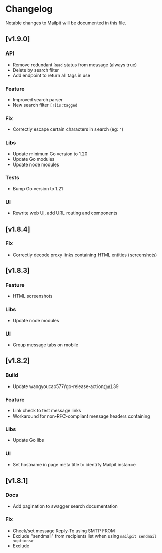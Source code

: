 # Changelog

Notable changes to Mailpit will be documented in this file.

## [v1.9.0]

### API
- Remove redundant `Read` status from message (always true)
- Delete by search filter
- Add endpoint to return all tags in use

### Feature
- Improved search parser
- New search filter `[!]is:tagged`

### Fix
- Correctly escape certain characters in search (eg: `'`)

### Libs
- Update minimum Go version to 1.20
- Update Go modules
- Update node modules

### Tests
- Bump Go version to 1.21

### UI
- Rewrite web UI, add URL routing and components


## [v1.8.4]

### Fix
- Correctly decode proxy links containing HTML entities (screenshots)


## [v1.8.3]

### Feature
- HTML screenshots

### Libs
- Update node modules

### UI
- Group message tabs on mobile


## [v1.8.2]

### Build
- Update wangyoucao577/go-release-action[@v1](https://github.com/v1).39

### Feature
- Link check to test message links
- Workaround for non-RFC-compliant message headers containing <CR><CR><LF>

### Libs
- Update Go libs

### UI
- Set hostname in page meta title to identify Mailpit instance


## [v1.8.1]

### Docs
- Add pagination to swagger search documentation

### Fix
- Check/set message Reply-To using SMTP FROM
- Exclude "sendmail" from recipients list when using `mailpit sendmail <options>`
- Exclude <script type="application/json"> from HTML check tests

### Libs
- Update node modules
- Update Go modules


## [v1.8.0]

### Docs
- Update brew installation instructions

### Feature
- HTML check to test & score mail client compatibility with HTML emails

### Fix
- Add basePath to swagger.json if webroot is specified

### Libs
- Update node modules
- Update Go modules

### Swagger
- Update swagger docs

### UI
- Add flag to block all access to remote CSS and fonts (CSP)
- Remove `<base />` tag if set in HTML preview
- Pagination support for search, all results


## [v1.7.1]

### Libs
- Update Go modules
- Update node modules

### UI
- Wrap HTML source lines
- Dark mode color adjustments
- Update dark mode loading background color


## [v1.7.0]

### API
- Ignore SMTP relay error when one of multiple recipients doesn't exist
- Set raw message Content-Type to UTF-8

### Build
- Define Vue build options in esbuild

### Libs
- Update node modules
- Update Go modules

### UI
- Theme toggler - auto, light and dark themes


## [v1.6.22]

### Feature
- Clearer SMTP error messages

### Libs
- Update Go modules
- Upgrade node modules


## [v1.6.21]

### UI
- More accurate clickable hyperlink logic in plain text messages


## [v1.6.20]

### Feature
- Convert links into clickable hyperlinks in plain text message content

### Libs
- Update node modules


## [v1.6.19]

### Fix
- Only display sendmail help when sendmail subcommand is invoked


## [v1.6.18]

### API
- Sort tags before saving

### UI
- Add option to enable tag colors based on tag name hash
- Display message tags below subject in message overview


## [v1.6.17]

### Fix
- Add single dash arguments support to sendmail command ([#123](https://github.com/axllent/mailpit/issues/123))


## [v1.6.16]

### Bugfix
- Fix sendmail/startup panic


## [v1.6.15]

### Feature
- Add `sendmail -bs` functionality


## [v1.6.14]

### Feature
- Add ability to delete or mark search results read
- Set tags via X-Tags message header

### Libs
- Update node modules


## [v1.6.13]

### Feature
- Add SMTP LOGIN authentication method for message relay


## [v1.6.12]

### Feature
- Add Message-Id to MessageSummary ([#116](https://github.com/axllent/mailpit/issues/116))

### Swagger
- Update swagger field descriptions, add MessageID


## [v1.6.11]

### Libs
- Update node modules
- Update Go modules

### UI
- Check for secure context instead of HTTPS ([#114](https://github.com/axllent/mailpit/issues/114))


## [v1.6.10]

### Libs
- Update node modules
- Update Go modules

### UI
- Remove "Noto Color Emoji" from default bootstrap font list


## [v1.6.9]

### API
- Return blank 200 response for OPTIONS requests (CORS)

### Bugfix
- Correctly escape JS cid regex

### Libs
- Update node modules
- Update Go modules


## [v1.6.8]

### Bugfix
- Fix Date display when message doesn't contain a Date header

### Feature
- Add allowlist to filter recipients before relaying messages ([#109](https://github.com/axllent/mailpit/issues/109))
- Add `-S` short flag for sendmail `--smtp-addr`


## [v1.6.7]

### Bugfix
- Fix auto-deletion cron


## [v1.6.6]

### API
- Set Access-Control-Allow-Headers when --api-cors is set
- Include correct start value in search reponse

### Feature
- Option to ignore duplicate Message-IDs

### Libs
- Update node modules
- Update Go modules

### Swagger
- Update swagger field descriptions

### UI
- Style Undisclosed recipients in message view


## [v1.6.5]

### Feature
- Add Access-Control-Allow-Methods methods when CORS origin is set


## [v1.6.4]

### Bugfix
- Fix UI images not displaying when multiple cid names overlap


## [v1.6.3]

### Feature
- Display clickable toast notifications for new messages


## [v1.6.2]

### Bugfix
- If set use return-path address as SMTP from address


## [v1.6.1]

### Bugfix
- Add API release route again (bad merge)


## [v1.6.0]

### API
- Enable cross-origin resource sharing (CORS) configuration
- Message relay / release
- Include Return-Path in message summary data

### Feature
- Inject/update Bcc header for missing addresses when SMTP recipients do not match messsage headers

### Libs
- Update Go modules
- Update node modules

### UI
- Display Return-Path if different to the From address
- Message release functionality


## [v1.5.5]

### Docker
- Add Docker image tag for major/minor version

### Feature
- Update listen regex to allow IPv6 addresses ([#85](https://github.com/axllent/mailpit/issues/85))


## [v1.5.4]

### Feature
- Mobile and tablet HTML preview toggle in desktop mode


## [v1.5.3]

### Bugfix
- Enable SMTP auth flags to be set via env


## [v1.5.2]

### API
- Include Reply-To in message summary (including Web UI)

### UI
- Tab to view formatted message headers


## [v1.5.1]

### Feature
- Add 'o', 'b' & 's'  ignored flags for sendmail

### Libs
- Update Go modules
- Update node modules


## [v1.5.0]

### API
- Return received datetime when message does not contain a date header

### Bugfix
- Fix JavaScript error when adding the first tag manually

### Feature
- OpenAPI / Swagger schema
- Download raw message, HTML/text body parts or attachments via single button
- Rename SSL to TLS, add deprecation warnings to flags & ENV variables referring to SSL
- Options to support auth without STARTTLS, and accept any login
- Option to use message dates as received dates (new messages only)


## [v1.4.0]

### API
- Return received datetime when message does not contain a date header

### Feature
- Rename SSL to TLS, add deprecation warnings to flags & ENV variables referring to SSL
- Options to support auth without STARTTLS, and accept any login
- Option to use message dates as received dates (new messages only)


## [v1.3.11]

### Docker
- Expose default ports (1025/tcp 8025/tcp)

### Feature
- Expand custom webroot path to include a-z A-Z 0-9 _ . - and /


## [v1.3.10]

### Bugfix
- Fix search with existing emails

### Libs
- Update node modules


## [v1.3.9]

### Feature
- Add Cc and Bcc search filters

### Libs
- Update node modules
- Update Go modules

### Pull Requests
- Merge pull request [#44](https://github.com/axllent/mailpit/issues/44) from axllent/dependabot/github_actions/wangyoucao577/go-release-action-1.36
- Merge pull request [#43](https://github.com/axllent/mailpit/issues/43) from axllent/dependabot/github_actions/docker/build-push-action-4
- Merge pull request [#55](https://github.com/axllent/mailpit/issues/55) from axllent/dependabot/go_modules/golang.org/x/image-0.5.0
- Merge pull request [#42](https://github.com/axllent/mailpit/issues/42) from shizunge/dependabot


## [v1.3.8]

### Bugfix
- Restore notification icon

### UI
- Compress SVG icons


## [v1.3.7]

### Feature
- Add Kubernetes API health (livez/readyz) endpoints

### Libs
- Upgrade to esbuild 0.17.5


## [v1.3.6]

### Bugfix
- Correctly index missing 'From' header in database

### Libs
- Update node modules
- Update go modules


## [v1.3.5]

### Bugfix
- Include HTML link text in search data


## [v1.3.4]

### Bugfix
- Allow tags to be set from MP_TAG environment


## [v1.3.3]

### Bugfix
- Allow tags to be set from MP_TAG environment


## [v1.3.2]

### Build
- Temporarily disable arm (32) Docker build


## [v1.3.1]

### Bugfix
- Append trailing slash to custom webroot for UI & API

### Libs
- Upgrade esbuild & axios

### UI
- Rename "results" to "result" when singular message returned


## [v1.3.0]

### Build
- Remove duplicate bootstrap CSS

### Libs
- Update go modules
- Update node modules


## [v1.2.9]

### Bugfix
- Delay 200ms to set `target="_blank"` for all rendered email links


## [v1.2.8]

### Bugfix
- Return empty arrays rather than null for message To, CC, BCC, Inlines & Attachments

### Feature
- Message tags and auto-tagging


## [v1.2.7]

### Feature
- Allow custom webroot


## [v1.2.6]

### API
- Provide structs of API v1 responses for use in client code

### Libs
- Update go modules
- Update node modules


## [1.2.5]

### UI
- Broadcast "delete all" action to reload all connected clients
- Load first page if paginated list returns 0 results
- Theme changes
- Bump build action to use node 18


## [1.2.4]

### Bugfix
- Fix mail download link


## [1.2.3]

### API
- Add limit and start parameters to search

### UI
- Prevent double message index request on websocket connect


## [1.2.2]

### API
- Add API endpoint to return message headers

### Libs
- Update go modules

### Testing
- Add API test for raw & message headers


## [1.2.1]

### UI
- Update frontend modules
- Add about app modal with version update notification


## [1.2.0]

### Feature
- Add REST API

### Testing
- Add API tests

### UI
- Changes to use new data API
- Hide delete all / mark all read in message view


## [1.1.7]

### Fix
- Normalize running binary name detection (Windows)


## [1.1.6]

### Fix
- Workaround for Safari source matching bug blocking event listener

### UI
- Add documentation link (wiki)


## [1.1.5]

### Build
- Switch to esbuild-sass-plugin

### UI
- Support for inline images using filenames instead of cid


## [1.1.4]

### Feature
- Add --quiet flag to display only errors

### Security
- Add restrictive HTTP Content-Security-Policy

### UI
- Minor UI color change & unread count position adjustment
- Add favicon unread message counter
- Remove left & right borders (message list)


## [1.1.3]

### Fix
- Update message download link


## [1.1.2]

### UI
- Allow reverse proxy subdirectories


## [1.1.1]

### UI
- Attachment icons and image thumbnails


## [1.1.0]

### UI
- HTML source & highlighting
- Add previous/next message links


## [1.0.0]

### Feature
- Multiple message selection for group actions using shift/ctrl click
- Search parser improvements

### Feature
- Search parser improvements

### UI
- Post data using 'application/json'
- Display unknown recipients as as `Undisclosed recipients`
- Update frontend modules & esbuild
- Update frontend modules & esbuild


## [1.0.0-beta1]

### BREAKING CHANGE

This release includes a major backend storage change (SQLite) that will render any previously-saved messages useless. Please delete old data to free up space. For more information see https://github.com/axllent/mailpit/issues/10

### Feature
- Switch backend storage to use SQLite

### UI
- Resize preview iframe on load


## [0.1.5]

### Feature
- Improved message search - any order & phrase quoting

### UI
- Change breakpoints for mobile view of messages
- Resize iframes with viewport resize


## [0.1.4]

### Feature
- Email compression in storage

### Testing
- Enable testing on feature branches
- Database total/unread statistics tests

### UI
- Mobile compatibility improvements & functionality


## [0.1.3]

### Feature
- Mark all messages as read

### UI
- Better error handling when connection to server is broken
- Add reset search button
- Minor UI tweaks
- Update pagination values when new mail arrives when not on first page

### Pull Requests
- Merge pull request [#6](https://github.com/axllent/mailpit/issues/6) from KaptinLin/develop


## [0.1.2]

### Feature
- Optional browser notifications (HTTPS only)

### Security
- Don't allow tar files containing a ".."
- Sanitize mailbox names
- Use strconv.Atoi() for safe string to int conversions


## [0.1.1]

### Bugfix
- Fix env variable for MP_UI_SSL_KEY


## [0.1.0]

### Feature
- SMTP STARTTLS & SMTP authentication support


## [0.0.9]

### Bugfix
- Include read status in search results

### Feature
- HTTPS option for web UI

### Testing
- Memory & physical database tests


## [0.0.8]

### Bugfix
- Fix total/unread count after failed message inserts

### UI
- Add project links to help in CLI


## [0.0.7]

### Bugfix
- Command flag should be `--auth-file`


## [0.0.6]

### Bugfix
- Disable CGO when building multi-arch binaries


## [0.0.5]

### Feature
- Basic authentication support


## [0.0.4]

### Bugfix
- Update to clover-v2.0.0-alpha.2 to fix sorting

### Tests
- Add search tests

### UI
- Add date to console log
- Add space in To fields
- Cater for messages without From email address
- Minor UI & logging changes
- Add space in To fields
- cater for messages without From email address


## [0.0.3]

### Bugfix
- Update to clover-v2.0.0-alpha.2 to fix sorting


## [0.0.2]

### Feature
- Unread statistics



